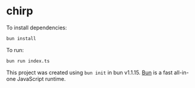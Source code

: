 # chirp

To install dependencies:

```bash
bun install
```

To run:

```bash
bun run index.ts
```

This project was created using `bun init` in bun v1.1.15. [Bun](https://bun.sh) is a fast all-in-one JavaScript runtime.

